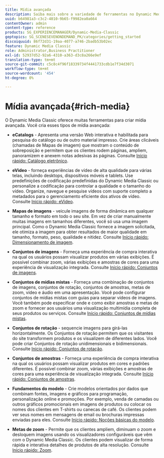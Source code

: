 ```yaml
---
title: Mídia avançada
description: Saiba mais sobre a variedade de ferramentas no Dynamic Media Classic que podem ajudá-lo a criar mídia avançada.
uuid: b64981a3-c3c2-4010-9b65-f9982ea0a664
contentOwner: admin
content-type: reference
products: SG_EXPERIENCEMANAGER/Dynamic-Media-Classic
geptopics: SG_SCENESEVENONDEMAND_PK/categories/getting_started
discoiquuid: 86f72d31-19aa-4077-a746-2badb53b02ec
feature: Dynamic Media Classic
role: Administrator,Business Practitioner
exl-id: 52937d52-92a6-4310-a363-d3c8a266e9ef
translation-type: tm+mt
source-git-commit: c5c8c4f96f18339734f4441733cdb1e7f34d3071
workflow-type: tm+mt
source-wordcount: '454'
ht-degree: 0%

---
```


# Mídia avançada{#rich-media}

O Dynamic Media Classic oferece muitas ferramentas para criar mídia avançada. Você cria esses tipos de mídia avançada:

* **eCatalogs**  - Apresenta uma versão Web interativa e habilitada para pesquisa do catálogo ou de outro material impresso. Crie áreas clicáveis (chamadas de Mapas de imagem) que mostram o conteúdo de sobreposição e permitem que os clientes rodem páginas, ampliem, panoramizem e anexem notas adesivas às páginas.
Consulte [Início rápido: Catálogo eletrônico](/help/quick-start-ecatalog.md).

* **eVideo**  - forneça experiências de vídeo de alta qualidade para várias telas, incluindo desktops, dispositivos móveis e tablets. Use predefinições de codificação predefinidas do Dynamic Media Classic ou personalize a codificação para controlar a qualidade e o tamanho do vídeo. Organize, navegue e pesquise vídeos com suporte completo a metadados para o gerenciamento eficiente dos ativos de vídeo.
Consulte [Início rápido: eVideo](/help/quick-start-video.md).

* **Mapas de imagens**  - veicule imagens de forma dinâmica em qualquer tamanho e formato em todo o seu site. Em vez de criar manualmente muitas imagens em tamanhos diferentes, você só usa uma imagem principal. Como o Dynamic Media Classic fornece a imagem solicitada, ele otimiza a imagem para obter resultados de maior qualidade em tamanho, formato, peso, qualidade e nitidez.
Consulte [Início rápido: Dimensionamento de imagem](/help/quick-start-image-sizing.md).

* **Conjuntos de imagens**  - Forneça uma experiência de compra interativa na qual os usuários possam visualizar produtos em várias exibições. É possível combinar zoom, várias exibições e amostras de cores para uma experiência de visualização integrada.
Consulte [Início rápido: Conjuntos de imagens](/help/quick-start-image-sets.md).

* **Conjuntos de mídias mistas**  - Forneça uma combinação de conjuntos de imagens, conjuntos de rotação, conjuntos de amostras, metas de zoom, vídeo e áudio em uma apresentação. Você pode configurar conjuntos de mídias mistas com guias para separar vídeos de imagens. Você também pode especificar onde e como exibir amostras e metas de zoom e fornecer aos usuários uma visualização multimídia completa de seus produtos ou serviços.
Consulte [Início rápido: Conjuntos de mídias mistas](/help/quick-start-mixed-media-sets.md).

* **Conjuntos de rotação**  - sequencie imagens para girá-las horizontalmente. Os Conjuntos de rotação permitem que os visitantes do site transformem produtos e os visualizem de diferentes lados. Você pode criar Conjuntos de rotação unidimensionais e bidimensionais.
Consulte [Início rápido: Conjuntos de rotação](/help/quick-start-spin-sets.md).

* **Conjuntos de amostras**  - Forneça uma experiência de compra interativa na qual os usuários possam visualizar produtos em cores e padrões diferentes. É possível combinar zoom, várias exibições e amostras de cores para uma experiência de visualização integrada.
Consulte [Início rápido: Conjuntos de amostras](/help/quick-start-swatch-sets.md).

* **Fundamentos do modelo**  - Crie modelos orientados por dados que combinam fontes, imagens e gráficos para programação, personalização online e promoções. Por exemplo, venda de camadas ou outros gráficos promocionais em imagens de produtos ou colocar os nomes dos clientes em T-shirts ou canecas de café. Os clientes podem ver seus nomes em mensagens de email ou brochuras impressas enviadas para eles.
Consulte [Início rápido: Noções básicas do modelo](/help/quick-start-template-basics.md).

* **Metas de zoom**  - Permite que os clientes ampliem, diminuam o zoom e desloquem imagens usando os visualizadores configuráveis que vêm com o Dynamic Media Classic. Os clientes podem visualizar de forma rápida e interativa detalhes de produtos de alta resolução.
Consulte [Início rápido: Zoom](/help/quick-start-zoom.md).

